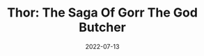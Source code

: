 ---
date: 2022-07-13
dateYear: 2022
isbn: 9781302942243
title: "Thor: The Saga Of Gorr The God Butcher"
description: "A trail of blood consumes Thor's past, present and future! Gods are vanishing across the ages, and Thor must unravel the gruesome mystery of Gorr the God Butcher! In the distant past, Thor discovers a cave echoing with the cries of tortured gods! In the present, Thor follows the bloody wake of murdered gods across the depths of space. And millennia from now, the last god-king of Asgard makes his final stand against Gorr's berserker legions. As Thors from three eras race to stop Gorr, his scheme's full extent is revealed: What is the Godbomb? At the end of time, the universe's remaining gods are enslaved, building a machine that will forever change the face of creation. Three time-bending Thors unite, but will it all be for naught as the massive Godbomb is triggered? (Collects Thor: God of Thunder #1-11)"
cover: cover-thor-saga-of-gorr-the-god-butcher.jpeg
coverGoogle: https://books.google.com/books/content?id=P3aPDwAAQBAJ&printsec=frontcover&img=1&zoom=1&edge=curl&source=gbs_api
pageCount: 272
authors: Jason Aaron
publishers: Marvel Entertainment
published: 2022-06-29
publishedYear: 2022
bookSeries: Thor
shelves:
- fiction
- fantasy
- marvel
---